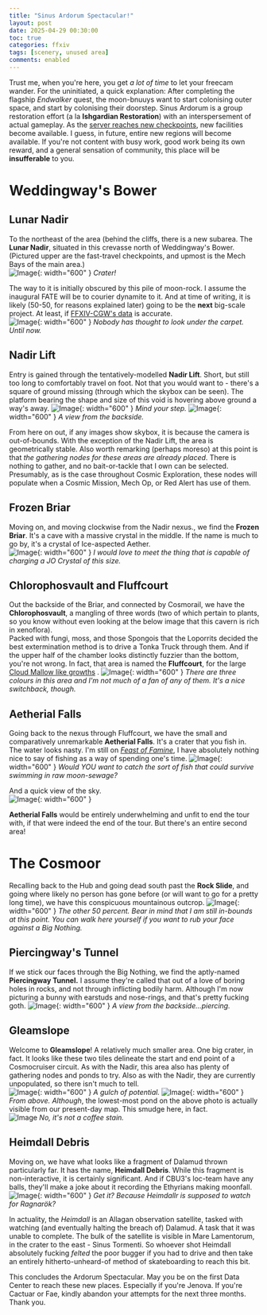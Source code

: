 ```yaml
---
title: "Sinus Ardorum Spectacular!"
layout: post
date: 2025-04-29 00:30:00
toc: true
categories: ffxiv
tags: [scenery, unused area]
comments: enabled
---
```

Trust me, when you're here, you get *a lot of time* to let your freecam wander. For the uninitiated, a quick explanation: After completing the flagship *Endwalker* quest, the moon-bnuuys want to start colonising outer space, and start by colonising their doorstep. Sinus Ardorum is a group restoration effort (a la **Ishgardian Restoration**) with an interspersement of actual gameplay. As the [server reaches new checkpoints](https://na.finalfantasyxiv.com/lodestone/cosmic_exploration/report/), new facilities become available. I guess, in future, entire new regions will become available. If you're not content with busy work, good work being its own reward, and a general sensation of community, this place will be **insufferable** to you.  

# Weddingway's Bower
## Lunar Nadir
To the northeast of the area (behind the cliffs, there is a new subarea. The **Lunar Nadir**, situated in this crevasse north of Weddingway's Bower. (Pictured upper are the fast-travel checkpoints, and upmost is the Mech Bays of the main area.)  
![Image](/CE_1.jpg){: width="600" }
_Crater!_

The way to it is initially obscured by this pile of moon-rock. I assume the inaugural FATE will be to courier dynamite to it. And at time of writing, it is likely (50-50, for reasons explained later) going to be the **next** big-scale project. At least, if [FFXIV-CGW's data](https://ffxiv.consolegameswiki.com/wiki/Sinus_Ardorum#Cosmic_Exploration_Projects) is accurate.  
![Image](/CE_2.jpg){: width="600" }
_Nobody has thought to look under the carpet. Until now._

## Nadir Lift 
Entry is gained through the tentatively-modelled **Nadir Lift**. Short, but still too long to comfortably travel on foot. Not that you would want to - there's a square of ground missing (through which the skybox can be seen). The platform bearing the shape and size of this void is hovering above ground a way's away.
![Image](/CE_3.jpg){: width="600" }
_Mind your step._
![Image](/CE_4.jpg){: width="600" }
_A view from the backside._

From here on out, if any images show skybox, it is because the camera is out-of-bounds. With the exception of the Nadir Lift, the area is geometrically stable. Also worth remarking (perhaps moreso) at this point is that *the gathering nodes for these areas are already placed*. There is nothing to gather, and no bait-or-tackle that I own can be selected. Presumably, as is the case throughout Cosmic Exploration, these nodes will populate when a Cosmic Mission, Mech Op, or Red Alert has use of them.
## Frozen Briar
Moving on, and moving clockwise from the Nadir nexus., we find the **Frozen Briar**. It's a cave with a massive crystal in the middle. If the name is much to go by, it's a crystal of Ice-aspected Aether.  
![Image](/CE_5.jpg){: width="600" }
_I would love to meet the thing that is capable of charging a JO Crystal of this size._

## Chlorophosvault and Fluffcourt
Out the backside of the Briar, and connected by Cosmorail, we have the **Chlorophosvault**, a mangling of three words (two of which pertain to plants, so you know without even looking at the below image that this cavern is rich in xenoflora).  
Packed with fungi, moss, and those Spongois that the Loporrits decided the best extermination method is to drive a Tonka Truck through them. And if the upper half of the chamber looks distinctly fuzzier than the bottom, you're not wrong. In fact, that area is named the **Fluffcourt**, for the large [Cloud Mallow like growths](https://ffxiv.consolegameswiki.com/wiki/Cloud_Mallow) .
![Image](/CE_6.jpg){: width="600" }
_There are three colours in this area and I'm not much of a fan of any of them. It's a nice switchback, though._

## Aetherial Falls
Going back to the nexus through Fluffcourt, we have the small and comparatively unremarkable **Aetherial Falls**. It's a crater that you fish in. The water looks nasty. I'm still on [*Feast of Famine*](https://ffxiv.consolegameswiki.com/wiki/Feast_of_Famine), I have absolutely nothing nice to say of fishing as a way of spending one's time.
![Image](/CE_7.jpg){: width="600" }
_Would YOU want to catch the sort of fish that could survive swimming in raw moon-sewage?_

And a quick view of the sky.  
![Image](/CE_8.jpg){: width="600" }

**Aetherial Falls** would be entirely underwhelming and unfit to end the tour with, if that were indeed the end of the tour. But there's an entire second area!

# The Cosmoor
Recalling back to the Hub and going dead south past the **Rock Slide**, and going where likely no person has gone before (or will want to go for a pretty long time), we have this conspicuous mountainous outcrop.
![Image](/CE_9.jpg){: width="600" }
_The other 50 percent. Bear in mind that I am still in-bounds at this point. You can walk here yourself if you want to rub your face against a Big Nothing._

## Piercingway's Tunnel
If we stick our faces through the Big Nothing, we find the aptly-named **Piercingway Tunnel.** I assume they're called that out of a love of boring holes in rocks, and not through inflicting bodily harm. Although I'm now picturing a bunny with earstuds and nose-rings, and that's pretty fucking goth.
![Image](/CE_10.jpg){: width="600" }
_A view from the backside...piercing._

## Gleamslope
Welcome to **Gleamslope**! A relatively much smaller area. One big crater, in fact. It looks like these two tiles delineate the start and end point of a Cosmocruiser circuit. As with the Nadir, this area also has plenty of gathering nodes and ponds to try. Also as with the Nadir, they are currently unpopulated, so there isn't much to tell.  
![Image](/CE_11.jpg){: width="600" }
_A gulch of potential._
![Image](/CE_12.jpg){: width="600" }
_From above._
*Although*, the lowest-most pond on the above photo is actually visible from our present-day map. This smudge here, in fact.  
![Image](/CE_13.jpg)
_No, it's not a coffee stain._

## Heimdall Debris
Moving on, we have what looks like a fragment of Dalamud thrown particularly far. It has the name, **Heimdall Debris**. While this fragment is non-interactive, it is certainly significant. And if CBU3's loc-team have any balls, they'll make a joke about it recording the Ethyrians making moonfall.
![Image](/CE_14.jpg){: width="600" }
_Get it? Because Heimdallr is supposed to watch for Ragnarök?_

In actuality, the *Heimdall* is an Allagan observation satellite, tasked with watching (and eventually halting the breach of) Dalamud. A task that it was unable to complete. The bulk of the satellite is visible in Mare Lamentorum, in the crater to the east - Sinus Tormenti. So whoever shot Heimdall absolutely fucking *felted* the poor bugger if you had to drive and then take an entirely hitherto-unheard-of method of skateboarding to reach this bit.  

This concludes the Ardorum Spectacular. May you be on the first Data Center to reach these new places. Especially if you're Jenova. If you're Cactuar or Fae, kindly abandon your attempts for the next three months. Thank you.
